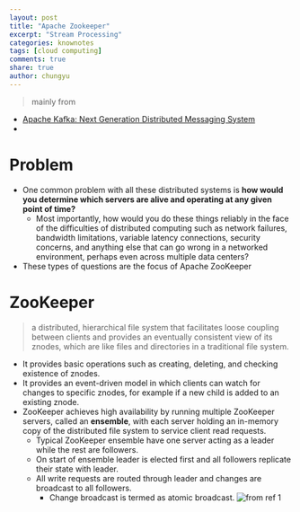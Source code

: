 ```yaml
---
layout: post
title: "Apache Zookeeper"
excerpt: "Stream Processing"
categories: knownotes
tags: [cloud computing]
comments: true
share: true
author: chungyu
---
```


> mainly from
  * [Apache Kafka: Next Generation Distributed Messaging System](https://www.infoq.com/articles/apache-kafka)
  *

# Problem
* One common problem with all these distributed systems is **how would you determine which servers are alive and operating at any given point of time?**
  * Most importantly, how would you do these things reliably in the face of the difficulties of distributed computing such as network failures, bandwidth limitations, variable latency connections, security concerns, and anything else that can go wrong in a networked environment, perhaps even across multiple data centers?
* These types of questions are the focus of Apache ZooKeeper

# ZooKeeper
> a distributed, hierarchical file system that facilitates loose coupling between clients and provides an eventually consistent view of its znodes, which are like files and directories in a traditional file system.

* It provides basic operations such as creating, deleting, and checking existence of znodes.
* It provides an event-driven model in which clients can watch for changes to specific znodes, for example if a new child is added to an existing znode.
* ZooKeeper achieves high availability by running multiple ZooKeeper servers, called an **ensemble**, with each server holding an in-memory copy of the distributed file system to service client read requests.
  * Typical ZooKeeper ensemble have one server acting as a leader while the rest are followers.
  * On start of ensemble leader is elected first and all followers replicate their state with leader.
  * All write requests are routed through leader and changes are broadcast to all followers.
    * Change broadcast is termed as atomic broadcast.
![from ref 1]({{site.url}}/images/cc/zookeeper-ensambles.png)  

